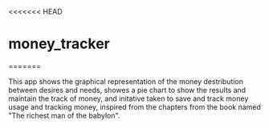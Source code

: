 <<<<<<< HEAD
# money_tracker
=======

This app shows the graphical representation of the money destribution between desires and needs, showes a pie chart to show the results and maintain the track of money, and initative taken to save and track money usage and tracking money, inspired from the chapters from the book named "The richest man of the babylon".



